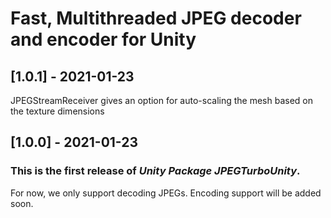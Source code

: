 # Fast, Multithreaded JPEG decoder and encoder for Unity 

## [1.0.1] - 2021-01-23

JPEGStreamReceiver gives an option for auto-scaling the mesh based on the texture dimensions

## [1.0.0] - 2021-01-23

### This is the first release of *Unity Package JPEGTurboUnity*.
For now, we only support decoding JPEGs. Encoding support will be added soon.